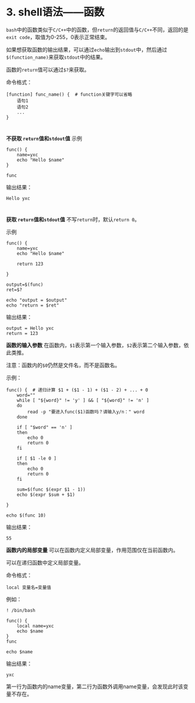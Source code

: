 # 3. shell语法——函数

`bash`中的函数类似于`C/C++`中的函数，但`return`的返回值与`C/C++`不同，返回的是`exit code`，取值为0-255，0表示正常结束。

如果想获取函数的输出结果，可以通过`echo`输出到`stdout`中，然后通过`$(function_name)`来获取`stdout`中的结果。

函数的`return`值可以通过`$?`来获取。

命令格式：

```shell
[function] func_name() {  # function关键字可以省略
    语句1
    语句2
    ...
}
```


#  

**不获取 `return`值和`stdout`值**
示例

```shell
func() {
    name=yxc
    echo "Hello $name"
}

func
```

输出结果：

```shell
Hello yxc
```


#  

**获取 `return`值和`stdout`值**
不写`return`时，默认`return 0`。

示例

```shell
func() {
    name=yxc
    echo "Hello $name"

    return 123

}

output=$(func)
ret=$?

echo "output = $output"
echo "return = $ret"
```


输出结果：

```shell
output = Hello yxc
return = 123
```

**函数的输入参数**
在函数内，`$1`表示第一个输入参数，`$2`表示第二个输入参数，依此类推。

注意：函数内的`$0`仍然是文件名，而不是函数名。

示例：

```shell
func() {  # 递归计算 $1 + ($1 - 1) + ($1 - 2) + ... + 0
    word=""
    while [ "${word}" != 'y' ] && [ "${word}" != 'n' ]
    do
        read -p "要进入func($1)函数吗？请输入y/n：" word
    done

    if [ "$word" == 'n' ]
    then
        echo 0
        return 0
    fi  
    
    if [ $1 -le 0 ] 
    then
        echo 0
        return 0
    fi  
    
    sum=$(func $(expr $1 - 1))
    echo $(expr $sum + $1)

}

echo $(func 10)
```


输出结果：

```shell
55
```

**函数内的局部变量**
可以在函数内定义局部变量，作用范围仅在当前函数内。

可以在递归函数中定义局部变量。

命令格式：

```shell
local 变量名=变量值
```


例如：

```shell
! /bin/bash

func() {
    local name=yxc
    echo $name
}
func

echo $name
```


输出结果：

```shell
yxc
```

第一行为函数内的name变量，第二行为函数外调用name变量，会发现此时该变量不存在。
